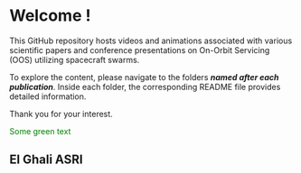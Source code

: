 # Welcome !

This GitHub repository hosts videos and animations associated with various scientific papers and conference presentations on On-Orbit Servicing (OOS) utilizing spacecraft swarms.

To explore the content, please navigate to the folders ***named after each publication***. Inside each folder, the corresponding README file provides detailed information.

Thank you for your interest.

<span style="color: green"> Some green text </span>

## El Ghali ASRI
